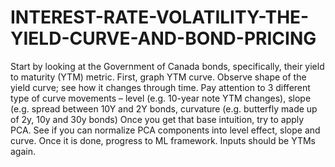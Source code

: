 # INTEREST-RATE-VOLATILITY-THE-YIELD-CURVE-AND-BOND-PRICING
Start by looking at the Government of Canada bonds, specifically, their yield to maturity (YTM) metric. First, graph YTM curve. Observe shape of the yield curve; see how it changes through time. Pay attention to 3 different type of curve movements – level (e.g. 10-year note YTM changes), slope (e.g. spread between 10Y and 2Y bonds, curvature (e.g. butterfly made up of 2y, 10y and 30y bonds) Once you get that base intuition, try to apply PCA. See if you can normalize PCA components into level effect, slope and curve. Once it is done, progress to ML framework. Inputs should be YTMs again.
